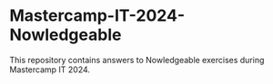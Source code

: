 # Mastercamp-IT-2024-Nowledgeable
This repository contains answers to Nowledgeable exercises during Mastercamp IT 2024.
